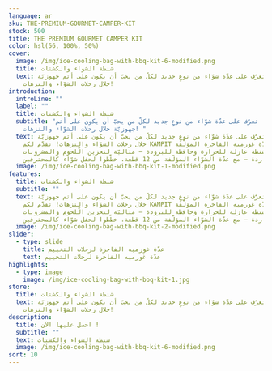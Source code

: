 ```yaml
---
language: ar
sku: THE-PREMIUM-GOURMET-CAMPER-KIT
stock: 500
title: THE PREMIUM GOURMET CAMPER KIT
color: hsl(56, 100%, 50%)
cover:
  image: /img/ice-cooling-bag-with-bbq-kit-6-modified.png
  title: شنطة الشواء والكشتات
  text: تعرّف على عدّة شوّاء من نوعٍ جديد لكلّ من يحبّ أن يكون على أتم جهوزيّة
    خلال رحلات الشوّاء والنزهات!
introduction:
  introLine: ""
  label: ""
  title: شنطة الشواء والكشتات
  subtitle: "تعرّف على عدّة شوّاء من نوعٍ جديد لكلّ من يحبّ أن يكون على أتم
    جهوزيّة خلال رحلات الشوّاء والنزهات! "
  text: تعرّف على عدّة شوّاء من نوعٍ جديد لكلّ من يحبّ أن يكون على أتم جهوزيّة
    خلال رحلات الشوّاء والنزهات! تقدّم لكم KAMPIT عدّة غورميه الفاخرة المؤلّفة
    من شنطة عازلة للحرارة وحافظة للبرودة – مثاليّة لتخزين الّلحوم والمشروبات
    الباردة – مع عدّة الشوّاء المؤلّفة من 12 قطعة. خطّطوا لحفل شوّاء كالمحترفين!
  image: /img/ice-cooling-bag-with-bbq-kit-1-modified.png
features:
  title: شنطة الشواء والكشتات
  subtitle: ""
  text: تعرّف على عدّة شوّاء من نوعٍ جديد لكلّ من يحبّ أن يكون على أتم جهوزيّة
    خلال رحلات الشوّاء والنزهات! تقدّم لكم KAMPIT عدّة غورميه الفاخرة المؤلّفة
    من شنطة عازلة للحرارة وحافظة للبرودة – مثاليّة لتخزين الّلحوم والمشروبات
    الباردة – مع عدّة الشوّاء المؤلّفة من 12 قطعة. خطّطوا لحفل شوّاء كالمحترفين!
  image: /img/ice-cooling-bag-with-bbq-kit-2-modified.png
slider:
  - type: slide
    title: عدّة غورميه الفاخرة لرحلات التخييم
    text: عدّة غورميه الفاخرة لرحلات التخييم
highlights:
  - type: image
    image: /img/ice-cooling-bag-with-bbq-kit-1.jpg
store:
  title: شنطة الشواء والكشتات
  text: تعرّف على عدّة شوّاء من نوعٍ جديد لكلّ من يحبّ أن يكون على أتم جهوزيّة
    خلال رحلات الشوّاء والنزهات!
description:
  title: احصل عليها الآن !
  subtitle: ""
  text: شنطة الشواء والكشتات
  image: /img/ice-cooling-bag-with-bbq-kit-6-modified.png
sort: 10
---
```

